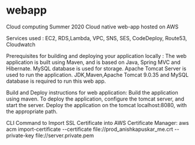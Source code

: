 # webapp
Cloud computing Summer 2020 
Cloud native web-app hosted on AWS

Services used : EC2, RDS,Lambda, VPC, SNS, SES, CodeDeploy, Route53, Cloudwatch

Prerequisites for building and deploying your application locally :
The web application is built using Maven, and is based on Java, Spring MVC and Hibernate.
MySQL database is used for storage.
Apache Tomcat Server is used to run the application.
JDK,Maven,Apache Tomcat 9.0.35 and MySQL database is required to run this web app.

Build and Deploy instructions for web application:
Build the application using maven.
To deploy the application, configure the tomcat server, and start the server.
Deploy the application on the tomcat localhost:8080, with the appropriate path.

CLI Command to Import SSL Certificate into AWS Certificate Manager:
aws acm import-certificate --certificate file://prod_anishkapuskar_me.crt --private-key file://server.private.pem
